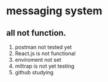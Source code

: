 # messaging system

## all not function.

1. postman not tested yet
2. React.js is not functional
3. enviroment not set
4. miltrap is not yet testing
5. github studying
